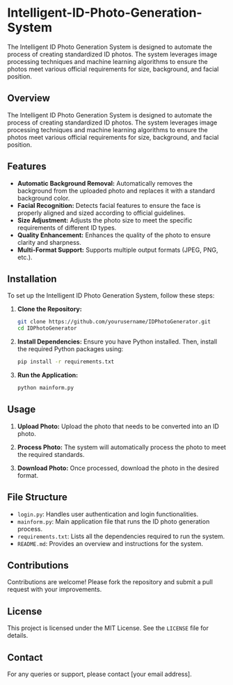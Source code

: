 # Intelligent-ID-Photo-Generation-System
The Intelligent ID Photo Generation System is designed to automate the process of creating standardized ID photos. The system leverages image processing techniques and machine learning algorithms to ensure the photos meet various official requirements for size, background, and facial position.
## Overview

The Intelligent ID Photo Generation System is designed to automate the process of creating standardized ID photos. The system leverages image processing techniques and machine learning algorithms to ensure the photos meet various official requirements for size, background, and facial position.

## Features

- **Automatic Background Removal:** Automatically removes the background from the uploaded photo and replaces it with a standard background color.
- **Facial Recognition:** Detects facial features to ensure the face is properly aligned and sized according to official guidelines.
- **Size Adjustment:** Adjusts the photo size to meet the specific requirements of different ID types.
- **Quality Enhancement:** Enhances the quality of the photo to ensure clarity and sharpness.
- **Multi-Format Support:** Supports multiple output formats (JPEG, PNG, etc.).

## Installation

To set up the Intelligent ID Photo Generation System, follow these steps:

1. **Clone the Repository:**

   ```bash
   git clone https://github.com/yourusername/IDPhotoGenerator.git
   cd IDPhotoGenerator
   ```

2. **Install Dependencies:**
   Ensure you have Python installed. Then, install the required Python packages using:

   ```bash
   pip install -r requirements.txt
   ```

3. **Run the Application:**

   ```bash
   python mainform.py
   ```

## Usage

1. **Upload Photo:**
   Upload the photo that needs to be converted into an ID photo.

2. **Process Photo:**
   The system will automatically process the photo to meet the required standards.

3. **Download Photo:**
   Once processed, download the photo in the desired format.

## File Structure

- `login.py`: Handles user authentication and login functionalities.
- `mainform.py`: Main application file that runs the ID photo generation process.
- `requirements.txt`: Lists all the dependencies required to run the system.
- `README.md`: Provides an overview and instructions for the system.

## Contributions

Contributions are welcome! Please fork the repository and submit a pull request with your improvements.

## License

This project is licensed under the MIT License. See the `LICENSE` file for details.

## Contact

For any queries or support, please contact [your email address].
